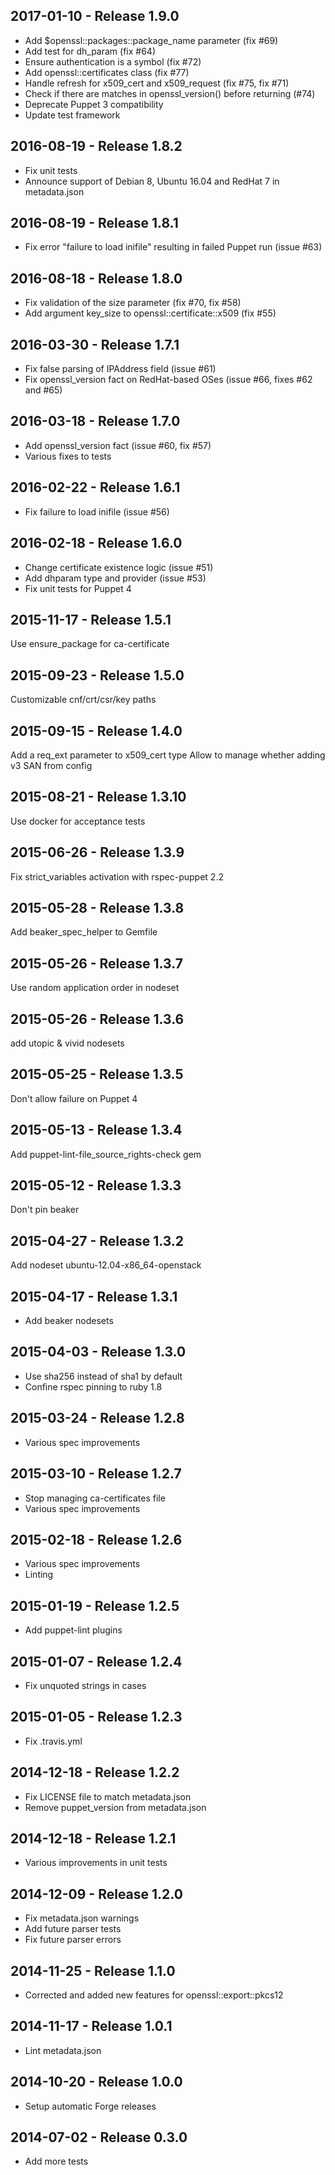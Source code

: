 ## 2017-01-10 - Release 1.9.0

- Add $openssl::packages::package_name parameter (fix #69)
- Add test for dh_param (fix #64)
- Ensure authentication is a symbol (fix #72)
- Add openssl::certificates class (fix #77)
- Handle refresh for x509_cert and x509_request (fix #75, fix #71)
- Check if there are matches in openssl_version() before returning (#74)
- Deprecate Puppet 3 compatibility
- Update test framework

## 2016-08-19 - Release 1.8.2

- Fix unit tests
- Announce support of Debian 8, Ubuntu 16.04 and RedHat 7 in metadata.json

## 2016-08-19 - Release 1.8.1

- Fix error "failure to load inifile" resulting in failed Puppet run (issue #63)

## 2016-08-18 - Release 1.8.0

- Fix validation of the size parameter (fix #70, fix #58)
- Add argument key_size to openssl::certificate::x509 (fix #55)

## 2016-03-30 - Release 1.7.1

- Fix false parsing of IPAddress field (issue #61)
- Fix openssl_version fact on RedHat-based OSes (issue #66, fixes #62 and #65)

## 2016-03-18 - Release 1.7.0

- Add openssl_version fact (issue #60, fix #57)
- Various fixes to tests

## 2016-02-22 - Release 1.6.1

- Fix failure to load inifile (issue #56)

## 2016-02-18 - Release 1.6.0

- Change certificate existence logic (issue #51)
- Add dhparam type and provider (issue #53)
- Fix unit tests for Puppet 4

## 2015-11-17 - Release 1.5.1

Use ensure_package for ca-certificate

## 2015-09-23 - Release 1.5.0

Customizable cnf/crt/csr/key paths

## 2015-09-15 - Release 1.4.0

Add a req_ext parameter to x509_cert type
Allow to manage whether adding v3 SAN from config

## 2015-08-21 - Release 1.3.10

Use docker for acceptance tests

## 2015-06-26 - Release 1.3.9

Fix strict_variables activation with rspec-puppet 2.2

## 2015-05-28 - Release 1.3.8

Add beaker_spec_helper to Gemfile

## 2015-05-26 - Release 1.3.7

Use random application order in nodeset

## 2015-05-26 - Release 1.3.6

add utopic & vivid nodesets

## 2015-05-25 - Release 1.3.5

Don't allow failure on Puppet 4

## 2015-05-13 - Release 1.3.4

Add puppet-lint-file_source_rights-check gem

## 2015-05-12 - Release 1.3.3

Don't pin beaker

## 2015-04-27 - Release 1.3.2

Add nodeset ubuntu-12.04-x86_64-openstack

## 2015-04-17 - Release 1.3.1

- Add beaker nodesets

## 2015-04-03 - Release 1.3.0

- Use sha256 instead of sha1 by default
- Confine rspec pinning to ruby 1.8

## 2015-03-24 - Release 1.2.8

- Various spec improvements

## 2015-03-10 - Release 1.2.7

- Stop managing ca-certificates file
- Various spec improvements

## 2015-02-18 - Release 1.2.6

- Various spec improvements
- Linting

## 2015-01-19 - Release 1.2.5

- Add puppet-lint plugins

## 2015-01-07 - Release 1.2.4

- Fix unquoted strings in cases

## 2015-01-05 - Release 1.2.3

- Fix .travis.yml

## 2014-12-18 - Release 1.2.2

- Fix LICENSE file to match metadata.json
- Remove puppet_version from metadata.json

## 2014-12-18 - Release 1.2.1

- Various improvements in unit tests

## 2014-12-09 - Release 1.2.0

- Fix metadata.json warnings
- Add future parser tests
- Fix future parser errors

## 2014-11-25 - Release 1.1.0

- Corrected and added new features for openssl::export::pkcs12

## 2014-11-17 - Release 1.0.1

- Lint metadata.json

## 2014-10-20 - Release 1.0.0

- Setup automatic Forge releases

## 2014-07-02 - Release 0.3.0

- Add more tests

